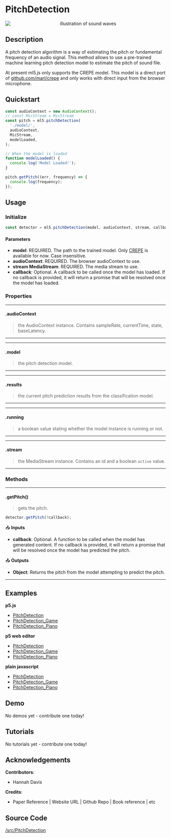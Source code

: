 # PitchDetection


<center>
    <img style="display:block; max-height:20rem" alt="illustration of sound waves" src="_media/reference__header-pitch-detection.png">
</center>


## Description

A pitch detection algorithm is a way of estimating the pitch or fundamental frequency of an audio signal. This method allows to use a pre-trained machine learning pitch detection model to estimate the pitch of sound file.

At present ml5.js only supports the CREPE model. This model is a direct port of [github.com/marl/crepe](https://github.com/marl/crepe) and only works with direct input from the browser microphone.

## Quickstart

```js
const audioContext = new AudioContext();
// const MicStream = MicStream
const pitch = ml5.pitchDetection(
  './model/',
  audioContext,
  MicStream,
  modelLoaded,
);

// When the model is loaded
function modelLoaded() {
  console.log('Model Loaded!');
}

pitch.getPitch((err, frequency) => {
  console.log(frequency);
});
```


## Usage

### Initialize

```js
const detector = ml5.pitchDetection(model, audioContext, stream, callback);
```

#### Parameters
* **model**: REQUIRED. The path to the trained model. Only [CREPE](https://github.com/marl/crepe) is available for now. Case insensitive.
* **audioContext**: REQUIRED. The browser audioContext to use.
* **stream MediaStream**: REQUIRED. The media stream to use.
* **callback**: Optional. A callback to be called once the model has loaded. If no callback is provided, it will return a promise that will be resolved once the model has loaded.

### Properties


***
#### .audioContext
> the AudioContext instance. Contains sampleRate, currentTime, state, baseLatency.
***

***
#### .model
>  the pitch detection model.
***

***
#### .results
> the current pitch prediction results from the classification model.
***

***
#### .running
> a boolean value stating whether the model instance is running or not.
***

***
#### .stream
> the MediaStream instance. Contains an id and a boolean `active` value.
***



### Methods


***
#### .getPitch()
> gets the pitch.

```js
detector.getPitch(?callback);
```

📥 **Inputs**

* **callback**: Optional. A function to be called when the model has generated content. If no callback is provided, it will return a promise that will be resolved once the model has predicted the pitch.

📤 **Outputs**

* **Object**: Returns the pitch from the model attempting to predict the pitch.

***


## Examples

**p5.js**
* [PitchDetection](https://github.com/ml5js/ml5-library/tree/development/examples/p5js/PitchDetection/PitchDetection)
* [PitchDetection_Game](https://github.com/ml5js/ml5-library/tree/development/examples/p5js/PitchDetection/PitchDetection_Game)
* [PitchDetection_Piano](https://github.com/ml5js/ml5-library/tree/development/examples/p5js/PitchDetection/PitchDetection_Piano)

**p5 web editor**
* [PitchDetection](https://editor.p5js.org/ml5/sketches/PitchDetection)
* [PitchDetection_Game](https://editor.p5js.org/ml5/sketches/PitchDetection_Game)
* [PitchDetection_Piano](https://editor.p5js.org/ml5/sketches/PitchDetection_Piano)

**plain javascript**
* [PitchDetection](https://github.com/ml5js/ml5-library/tree/development/examples/javascript/PitchDetection/PitchDetection)
* [PitchDetection_Game](https://github.com/ml5js/ml5-library/tree/development/examples/javascript/PitchDetection/PitchDetection_Game)
* [PitchDetection_Piano](https://github.com/ml5js/ml5-library/tree/development/examples/javascript/PitchDetection/PitchDetection_Piano)

## Demo

No demos yet - contribute one today!

## Tutorials

No tutorials yet - contribute one today!

## Acknowledgements

**Contributors**:
  * Hannah Davis

**Credits**:
  * Paper Reference | Website URL | Github Repo | Book reference | etc

## Source Code

[/src/PitchDetection](https://github.com/ml5js/ml5-library/tree/development/src/PitchDetection)
